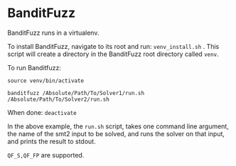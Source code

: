 # BanditFuzz

BanditFuzz runs in a virtualenv.

To install BanditFuzz, navigate to its root and run: `venv_install.sh` . This script will create a directory in the BanditFuzz root directory called `venv`.

To run Banditfuzz:
```
source venv/bin/activate

banditfuzz /Absolute/Path/To/Solver1/run.sh /Absolute/Path/To/Solver2/run.sh

```

When done: `deactivate`

In the above example, the `run.sh` script, takes one command line argument, the name of the smt2 input to be solved, and runs the solver on that input, and prints the result to stdout. 

`QF_S,QF_FP` are supported.
